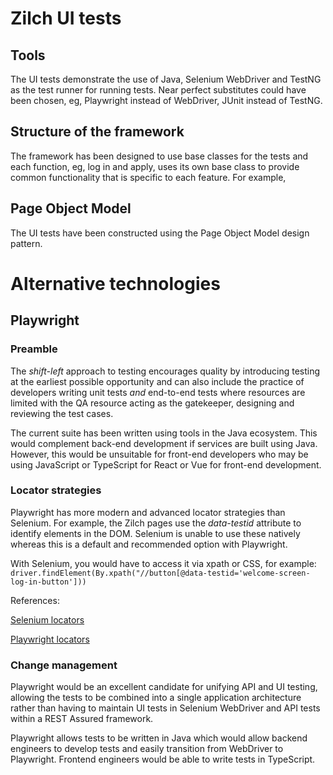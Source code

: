 # Zilch UI tests

## Tools
The UI tests demonstrate the use of Java, Selenium WebDriver and TestNG as the
test runner for running tests. Near perfect substitutes could have been chosen,
eg, Playwright instead of WebDriver, JUnit instead of TestNG.

## Structure of the framework
The framework has been designed to use base classes for the tests and each
function, eg, log in and apply, uses its own base class to provide common
functionality that is specific to each feature. For example, 

## Page Object Model
The UI tests have been constructed using the Page Object Model design pattern.


# Alternative technologies

## Playwright

### Preamble
The *shift-left* approach to testing encourages quality by introducing testing
at the earliest possible opportunity and can also include the practice of
developers writing unit tests *and* end-to-end tests where resources are
limited with the QA resource acting as the gatekeeper, designing and reviewing
the test cases.

The current suite has been written using tools in the Java ecosystem. This
would complement back-end development if services are built using Java. However,
this would be unsuitable for front-end developers who may be using JavaScript
or TypeScript for React or Vue for front-end development.

### Locator strategies
Playwright has more modern and advanced locator strategies than Selenium.
For example, the Zilch pages use the *data-testid* attribute to identify
elements in the DOM. Selenium is unable to use these natively whereas this
is a default and recommended option with Playwright.

With Selenium, you would have to access it via xpath or CSS, for example:
`driver.findElement(By.xpath("//button[@data-testid='welcome-screen-log-in-button']))`

References: 

[Selenium locators](https://www.selenium.dev/documentation/webdriver/elements/locators/)

[Playwright locators](https://playwright.dev/docs/locators)

### Change management
Playwright would be an excellent candidate for unifying API and UI testing,
allowing the tests to be combined into a single application architecture rather
than having to maintain UI tests in Selenium WebDriver and API tests within a
REST Assured framework.

Playwright allows tests to be written in Java which would allow backend engineers
to develop tests and easily transition from WebDriver to Playwright. Frontend
engineers would be able to write tests in TypeScript.
